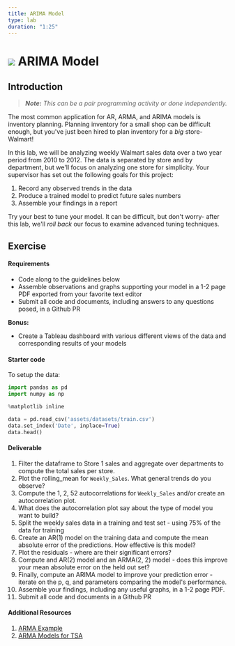 ```yaml
---
title: ARIMA Model
type: lab
duration: "1:25"
---
```

# ![](https://ga-dash.s3.amazonaws.com/production/assets/logo-9f88ae6c9c3871690e33280fcf557f33.png) ARIMA Model

## Introduction

> ***Note:*** _This can be a pair programming activity or done independently._

The most common application for AR, ARMA, and ARIMA models is inventory planning. Planning inventory for a small shop can be difficult enough, but you've just been hired to plan inventory for a _big_ store- Walmart!

In this lab, we will be analyzing weekly Walmart sales data over a two year period from 2010 to 2012. The data is separated by store and by department, but we'll focus on analyzing one store for simplicity. Your supervisor has set out the following goals for this project:

1. Record any observed trends in the data
1. Produce a trained model to predict future sales numbers
1. Assemble your findings in a report

Try your best to tune your model. It can be difficult, but don't worry- after this lab, we'll _roll back_ our focus to examine advanced tuning techniques.

## Exercise

#### Requirements

- Code along to the guidelines below
- Assemble observations and graphs supporting your model in a 1-2 page PDF exported from your favorite text editor
- Submit all code and documents, including answers to any questions posed, in a Github PR

**Bonus:**
- Create a Tableau dashboard with various different views of the data and corresponding results of your models

#### Starter code

To setup the data:

```python
import pandas as pd
import numpy as np

%matplotlib inline

data = pd.read_csv('assets/datasets/train.csv')
data.set_index('Date', inplace=True)
data.head()
```

#### Deliverable

1. Filter the dataframe to Store 1 sales and aggregate over departments to compute the total sales per store.
1. Plot the rolling_mean for `Weekly_Sales`. What general trends do you observe?
1. Compute the 1, 2, 52 autocorrelations for `Weekly_Sales` and/or create an autocorrelation plot.
1. What does the autocorrelation plot say about the type of model you want to build?
1. Split the weekly sales data in a training and test set - using 75% of the data for training
1. Create an AR(1) model on the training data and compute the mean absolute error of the predictions. How effective is this model?
1. Plot the residuals - where are their significant errors?
1. Compute and AR(2) model and an ARMA(2, 2) model - does this improve your mean absolute error on the held out set?
1. Finally, compute an ARIMA model to improve your prediction error - iterate on the p, q, and parameters comparing the model's performance.
1. Assemble your findings, including any useful graphs, in a 1-2 page PDF.
1. Submit all code and documents in a Github PR


#### Additional Resources

1. [ARMA Example](http://statsmodels.sourceforge.net/devel/examples/notebooks/generated/tsa_arma.html)
2. [ARMA Models for TSA](https://www.quantstart.com/articles/Autoregressive-Moving-Average-ARMA-p-q-Models-for-Time-Series-Analysis-Part-1)
